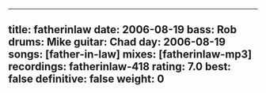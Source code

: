 
---
title: fatherinlaw
date: 2006-08-19
bass:	Rob
drums:	Mike
guitar:	Chad
day: 2006-08-19
songs: [father-in-law]
mixes: [fatherinlaw-mp3]
recordings: fatherinlaw-418
rating: 7.0
best: false
definitive: false
weight: 0
---
